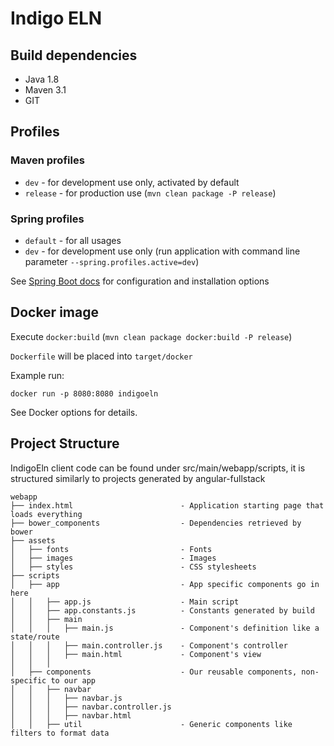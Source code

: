 # Indigo ELN

## Build dependencies

- Java 1.8
- Maven 3.1
- GIT

## Profiles

### Maven profiles

- `dev` - for development use only, activated by default
- `release` - for production use (`mvn clean package -P release`)

### Spring profiles

- `default` - for all usages
- `dev` - for development use only (run application with command line parameter `--spring.profiles.active=dev`)

See [Spring Boot docs](http://docs.spring.io/spring-boot/docs/current/reference/htmlsingle/) for configuration and installation options

## Docker image

Execute `docker:build` (`mvn clean package docker:build -P release`)

`Dockerfile` will be placed into `target/docker`

Example run:
 
`docker run -p 8080:8080 indigoeln`

See Docker options for details.

## Project Structure
IndigoEln client code can be found under src/main/webapp/scripts, it is structured similarly to projects generated by angular-fullstack
```
webapp
├── index.html                        - Application starting page that loads everything
├── bower_components                  - Dependencies retrieved by bower
├── assets
│   ├── fonts                         - Fonts
│   ├── images                        - Images
│   ├── styles                        - CSS stylesheets
├── scripts
│   ├── app                           - App specific components go in here
│   │   ├── app.js                    - Main script
│   │   ├── app.constants.js          - Constants generated by build
│   │   ├── main
│   │   │   ├── main.js               - Component's definition like a state/route
│   │   │   ├── main.controller.js    - Component's controller
│   │   │   ├── main.html             - Component's view
│   │   │
│   ├── components                    - Our reusable components, non-specific to our app
│   │   ├── navbar
│   │   │   ├── navbar.js
│   │   │   ├── navbar.controller.js
│   │   │   ├── navbar.html
│   │   ├── util                      - Generic components like filters to format data
```